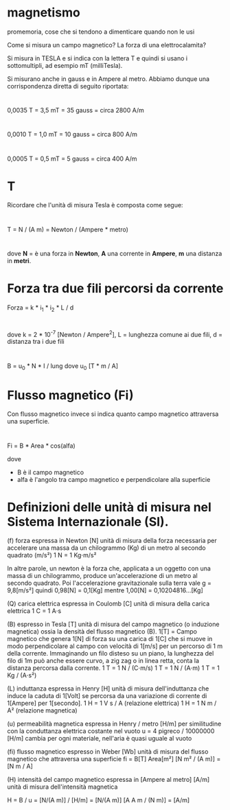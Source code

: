 # magnetismo
promemoria, cose che si tendono a dimenticare quando non le usi


Come si misura un campo magnetico?
La forza di una elettrocalamita?

Si misura in TESLA e si indica con la lettera T e quindi si usano i sottomultipli, ad esempio mT (milliTesla).

Si misurano anche in gauss e in Ampere al metro.
Abbiamo dunque una corrispondenza diretta di seguito riportata:
#
0,0035 T = 3,5 mT = 35 gauss = circa 2800 A/m
#
0,0010 T = 1,0 mT = 10 gauss = circa 800 A/m
#
0,0005 T = 0,5 mT =  5 gauss = circa 400 A/m

# T
Ricordare che l'unità di misura Tesla è composta come segue:
#
T = N / (A m) = Newton / (Ampere * metro)
#
dove **N** = è una forza in **Newton**, **A** una corrente in **Ampere**, **m** una distanza in **metri**.
# Forza tra due fili percorsi da corrente
Forza = k * i<sub>1</sub> * i<sub>2</sub> * L / d
#
dove k = 2 * 10<sup>-7</sup> [Newton / Ampere<sup>2</sup>], L = lunghezza comune ai due fili, d = distanza tra i due fili
#
B = u<sub>0</sub> * N * I / lung
dove u<sub>0</sub> [T * m / A]

# Flusso magnetico (Fi)
Con flusso magnetico invece si indica quanto campo magnetico attraversa una superficie.
#
Fi = B * Area * cos(alfa)

dove
 - B è il campo magnetico
 - alfa è l'angolo tra campo magnetico e perpendicolare alla superficie

#
# Definizioni delle unità di misura nel Sistema Internazionale (SI).


(f) forza espressa in Newton
[N] unità di misura della forza 
necessaria per accelerare una massa da un chilogrammo (Kg)
di un metro al secondo quadrato (m/s²)
1 N = 1 Kg⋅m/s²

In altre parole, un newton è la forza che, applicata a un oggetto con una
massa di un chilogrammo, produce un'accelerazione di un metro al secondo quadrato.
Poi l'accelerazione gravitazionale sulla terra vale g = 9,8[m/s²]
quindi 0,98[N] = 0,1[Kg]
mentre 1,00[N] = 0,10204816...[Kg]

(Q) carica elettrica espressa in Coulomb
[C] unità di misura della carica elettrica
 1 C = 1 A⋅s

(B) espresso in Tesla
[T] unità di misura del campo magnetico (o induzione magnetica) ossia
la densità del flusso magnetico (B).
1[T] = Campo magnetico che genera 1[N] di forza su una carica di 1[C] che si muove in
modo perpendicolare al campo con velocità di 1[m/s] per un percorso di 1 m della corrente.
Immaginando un filo disteso su un piano, la lunghezza del filo di 1m può anche essere
curvo, a zig zag o in linea retta, conta la distanza percorsa dalla corrente.
 1 T = 1 N / (C⋅m/s)
 1 T = 1 N / (A⋅m)
 1 T = 1 Kg / (A⋅s²)


(L) induttanza espressa in Henry
[H] unità di misura dell'induttanza che induce la caduta di 1[Volt] se percorsa
da una variazione di corrente di 1[Ampere] per 1[secondo].
 1 H = 1 V s / A   (relazione elettrica)
 1 H = 1 N m / A²  (relazione magnetica)


(u) permeabilità magnetica espressa in Henry / metro
[H/m] per similitudine con la conduttanza elettrica
costante nel vuoto u = 4 pigreco / 10000000 [H/m]
cambia per ogni materiale, nell'aria è quasi uguale al vuoto


(fi) flusso magnetico espresso in Weber
[Wb] unità di misura del flusso magnetico che attraversa una superficie
 fi = B[T] Area[m²]
     [N m² / (A m)] = [N m / A]

(H) intensità del campo magnetico espressa in [Ampere al metro]
[A/m] unità di misura dell'intensità magnetica

 H =    B      /   u
   = [N/(A m)] / [H/m] = [N/(A m)] [A A m / (N m)] = [A/m]



